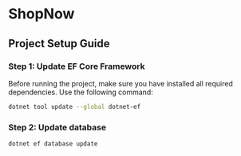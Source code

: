 # ShopNow
## Project Setup Guide

### Step 1: Update EF Core Framework
Before running the project, make sure you have installed all required dependencies. Use the following command:

```sh
dotnet tool update --global dotnet-ef
```
### Step 2: Update database
```sh
dotnet ef database update
